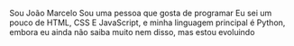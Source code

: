 Sou João Marcelo
Sou uma pessoa que gosta de programar
Eu sei um pouco de HTML, CSS E JavaScript, e minha linguagem principal é Python, embora eu ainda não saiba muito nem disso, mas estou evoluindo
